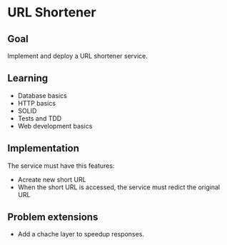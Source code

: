 # URL Shortener

## Goal

Implement and deploy a URL shortener service.

## Learning

- Database basics
- HTTP basics
- SOLID
- Tests and TDD
- Web development basics

## Implementation

The service must have this features:

- Acreate new short URL
- When the short URL is accessed, the service must redict the original URL

## Problem extensions

- Add a chache layer to speedup responses.
